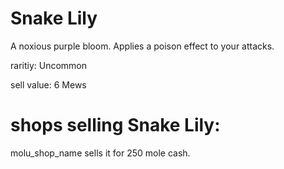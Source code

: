 # Snake Lily

A noxious purple bloom. Applies a poison effect to your attacks.

raritiy: Uncommon

sell value: 6 Mews

# shops selling Snake Lily:

molu_shop_name sells it for 250 mole cash.